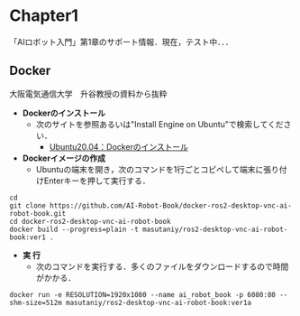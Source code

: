 # Chapter1
「AIロボット入門」第1章のサポート情報．現在，テスト中．．．

## Docker 
大阪電気通信大学　升谷教授の資料から抜粋  
- **Dockerのインストール**  
  - 次のサイトを参照あるいは"Install Engine on Ubuntu"で検索してください．  
    - [Ubuntu20.04：Dockerのインストール](https://demura.net/misc/21830.html)   
- **Dockerイメージの作成**  
  - Ubuntuの端末を開き，次のコマンドを1行ごとコピペして端末に張り付けEnterキーを押して実行する．      
```
cd
git clone https://github.com/AI-Robot-Book/docker-ros2-desktop-vnc-ai-robot-book.git
cd docker-ros2-desktop-vnc-ai-robot-book
docker build --progress=plain -t masutaniy/ros2-desktop-vnc-ai-robot-book:ver1 .
```
- **実 行**  
  - 次のコマンドを実行する．多くのファイルをダウンロードするので時間がかかる．      
```
docker run -e RESOLUTION=1920x1080 --name ai_robot_book -p 6080:80 --shm-size=512m masutaniy/ros2-desktop-vnc-ai-robot-book:ver1a
```

